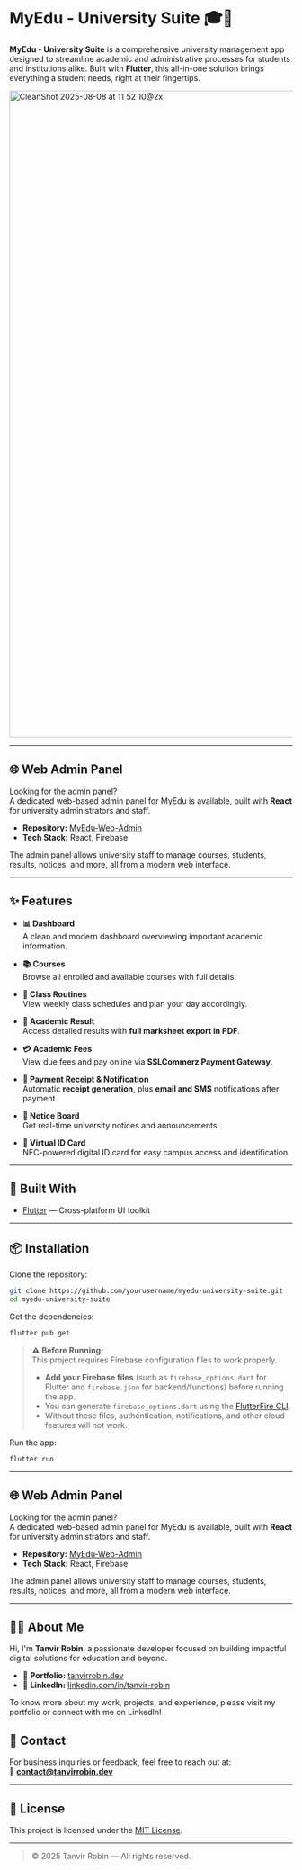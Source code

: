 # MyEdu - University Suite 🎓📱

**MyEdu - University Suite** is a comprehensive university management app designed to streamline academic and administrative processes for students and institutions alike. Built with **Flutter**, this all-in-one solution brings everything a student needs, right at their fingertips.

<img width="3294" height="1150" alt="CleanShot 2025-08-08 at 11 52 10@2x" src="https://github.com/user-attachments/assets/b5f26638-60b1-4f0e-a6ea-b021553b9004" />

---

## 🌐 Web Admin Panel

Looking for the admin panel?  
A dedicated web-based admin panel for MyEdu is available, built with **React** for university administrators and staff.

- **Repository:** [MyEdu-Web-Admin](https://github.com/tanvir-robin/MyEdu-Web-Admin)
- **Tech Stack:** React, Firebase

The admin panel allows university staff to manage courses, students, results, notices, and more, all from a modern web interface.

---

## ✨ Features

- **📊 Dashboard**  
  A clean and modern dashboard overviewing important academic information.

- **📚 Courses**  
  Browse all enrolled and available courses with full details.

- **📆 Class Routines**  
  View weekly class schedules and plan your day accordingly.

- **📝 Academic Result**  
  Access detailed results with **full marksheet export in PDF**.

- **💳 Academic Fees**  
  View due fees and pay online via **SSLCommerz Payment Gateway**.

- **🧾 Payment Receipt & Notification**  
  Automatic **receipt generation**, plus **email and SMS** notifications after payment.

- **📢 Notice Board**  
  Get real-time university notices and announcements.

- **📲 Virtual ID Card**  
  NFC-powered digital ID card for easy campus access and identification.

---

## 🚀 Built With

- [Flutter](https://flutter.dev/) — Cross-platform UI toolkit

---

## 📦 Installation

Clone the repository:

```bash
git clone https://github.com/yourusername/myedu-university-suite.git
cd myedu-university-suite
```

Get the dependencies:

```bash
flutter pub get
```

> **⚠️ Before Running:**  
> This project requires Firebase configuration files to work properly.  
> 
> - **Add your Firebase files** (such as `firebase_options.dart` for Flutter and `firebase.json` for backend/functions) before running the app.
> - You can generate `firebase_options.dart` using the [FlutterFire CLI](https://firebase.flutter.dev/docs/cli/).
> - Without these files, authentication, notifications, and other cloud features will not work.


Run the app:

```bash
flutter run
```

---

## 🌐 Web Admin Panel

Looking for the admin panel?  
A dedicated web-based admin panel for MyEdu is available, built with **React** for university administrators and staff.

- **Repository:** [MyEdu-Web-Admin](https://github.com/tanvir-robin/MyEdu-Web-Admin)
- **Tech Stack:** React, Firebase

The admin panel allows university staff to manage courses, students, results, notices, and more, all from a modern web interface.

---



## 🙋‍♂️ About Me

Hi, I'm **Tanvir Robin**, a passionate developer focused on building impactful digital solutions for education and beyond.

- 🔗 **Portfolio:** [tanvirrobin.dev](https://tanvirrobin.dev)
- 💼 **LinkedIn:** [linkedin.com/in/tanvir-robin](https://linkedin.com/in/tanvirrobin)

To know more about my work, projects, and experience, please visit my portfolio or connect with me on LinkedIn!



## 📧 Contact

For business inquiries or feedback, feel free to reach out at:  
**📩 contact@tanvirrobin.dev**

---

## 📝 License

This project is licensed under the [MIT License](LICENSE).

---

> © 2025 Tanvir Robin — All rights reserved.
